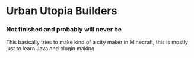 # Urban Utopia Builders

### **Not finished and probably will never be**

This basically tries to make kind of a city maker in Minecraft, this is mostly just to learn Java and plugin making
